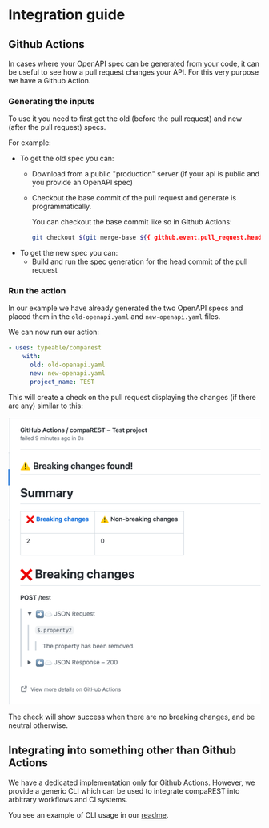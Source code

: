 # Integration guide

## Github Actions

In cases where your OpenAPI spec can be generated from your code, it can be useful to see how a pull request changes your API. For this very purpose we have a Github Action.

### Generating the inputs

To use it you need to first get the old (before the pull request) and new (after the pull request) specs.

For example:

- To get the old spec you can:
  - Download from a public "production" server (if your api is public and you provide an OpenAPI spec)
  - Checkout the base commit of the pull request and generate is programmatically.

    You can checkout the base commit like so in Github Actions:

    ```bash
    git checkout $(git merge-base ${{ github.event.pull_request.head.sha }} ${{ github.event.pull_request.base.sha }})
    ```
- To get the new spec you can:
  - Build and run the spec generation for the head commit of the pull request

### Run the action

In our example we have already generated the two OpenAPI specs and placed them in the `old-openapi.yaml` and `new-openapi.yaml` files.

We can now run our action:

```yaml
- uses: typeable/comparest
    with:
      old: old-openapi.yaml
      new: new-openapi.yaml
      project_name: TEST
```

This will create a check on the pull request displaying the changes (if there are any) similar to this:

![](img/github-action-report.png)

The check will show success when there are no breaking changes, and be neutral otherwise.

## Integrating into something other than Github Actions

We have a dedicated implementation only for Github Actions. However, we provide a generic CLI which can be used to integrate compaREST into arbitrary workflows and CI systems.

You see an example of CLI usage in our [readme](../README.md#assessing-compatibility-automatically).
